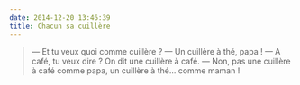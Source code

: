 ```yaml
---
date: 2014-12-20 13:46:39
title: Chacun sa cuillère
---
```


> — Et tu veux quoi comme cuillère ?
> — Un cuillère à thé, papa !
> — A café, tu veux dire ? On dit une cuillère à café.
> — Non, pas une cuillère à café comme papa, un cuillère à thé... comme maman !

